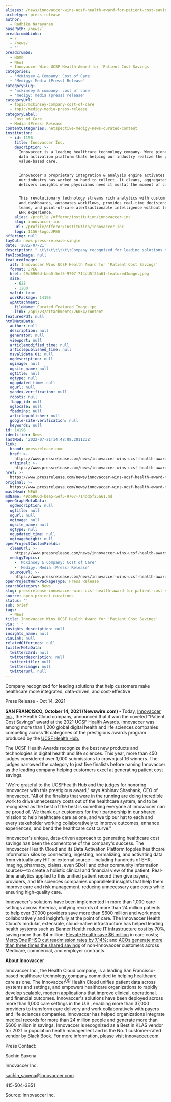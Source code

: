 ```yaml
---
aliases: /news/innovaccer-wins-ucsf-health-award-for-patient-cost-savings
archetype: press-release
author:
  - Radhika Narayanan
basePath: /news/
breadcrumbLinks:
  - /
  - /news/
  - ''
breadcrumbs:
  - Home
  - News
  - Innovaccer Wins UCSF Health Award for 'Patient Cost Savings'
categories:
  - 'McKinsey & Company: Cost of Care'
  - 'Medigy: Media (Press) Release'
categorySlug:
  - 'mckinsey & company: cost of care'
  - 'medigy: media (press) release'
categoryUrl:
  - topic/mckinsey-company-cost-of-care
  - topic/medigy-media-press-release
categoryLabel:
  - Cost of Care
  - Media (Press) Release
contentCategories: netspective-medigy-news-curated-content
institution:
  - id: 1156
    title: Innovaccer Inc.
    description: >-
      Innovaccer is a leading healthcare technology company. Were pioneering the
      data activation platform thats helping our industry realize the promise of
      value-based care.


      Innovaccer's proprietary integration & analysis engine activates the data
      our industry has worked so hard to collect. It cleans, aggregates, and
      delivers insights when physicians need it mostat the moment of care.


      This revolutionary technology streams rich analytics with custom insights
      and dashboards, automates workflows, provides real-time decisions for care
      teams, and point-of-care alertsactionable intelligence without leaving the
      EHR experience.
    alias: /profile /offeror/institution/innovaccer-inc
    slug: innovaccer-inc
    url: /profile/offeror/institution/innovaccer-inc
    logo: 1156-logo.JPEG
offering: null
layOut: news-press-release-single
date: '2022-07-21'
description: " \t\t\t\t\t\t\tCompany recognized for leading solutions that help customers make healthcare more integrated, data-driven, and cost-effective\t\t\t\t\t\t \t\t\t\t\t\tPress Release \t- \t\t \t\t\t\t\t\t\t\t\t\t\t\tOct 14, 2021\t\t\t\t\t\t \t\t\t"
favIconImage: null
featuredImage:
  alt: Innovaccer Wins UCSF Health Award for 'Patient Cost Savings'
  format: JPEG
  href: 49d6966d-bea5-5ef5-9707-714dd5f25a61-featuredImage.jpeg
  size:
    - 628
    - 1200
  valid: true
  workPackage: 14196
  wpAttachment:
    fileName: Curated_Featured_Image.jpg
    link: /api/v3/attachments/26054/content
featuredPdf: null
htmlMetaData:
  author: null
  description: null
  generator: null
  viewport: null
  articlemodified_time: null
  articlepublished_time: null
  msvalidate.01: null
  ogdescription: null
  ogimage: null
  ogsite_name: null
  ogtitle: null
  ogtype: null
  ogupdated_time: null
  ogurl: null
  yandex-verification: null
  robots: null
  fbapp_id: null
  oglocale: null
  fbadmins: null
  articlepublisher: null
  google-site-verification: null
  keywords: null
id: 14196
identifier: News
lastMod: '2022-07-21T14:48:08.201123Z'
link:
  brand: pressrelease.com
  href: >-
    https://www.pressrelease.com/news/innovaccer-wins-ucsf-health-award-for-patient-cost-savings-21526577
  original: >-
    https://www.pressrelease.com/news/innovaccer-wins-ucsf-health-award-for-patient-cost-savings-21526577
href: >-
  https://www.pressrelease.com/news/innovaccer-wins-ucsf-health-award-for-patient-cost-savings-21526577
original: >-
  https://www.pressrelease.com/news/innovaccer-wins-ucsf-health-award-for-patient-cost-savings-21526577
mastHead: NEWS
mdName: 49d6966d-bea5-5ef5-9707-714dd5f25a61.md
openGraphMetaData:
  ogdescription: null
  ogtitle: null
  ogurl: null
  ogimage: null
  ogsite_name: null
  ogtype: null
  ogupdated_time: null
  ogimageheight: null
openProjectCustomFields:
  cleanUrl: >-
    https://www.pressrelease.com/news/innovaccer-wins-ucsf-health-award-for-patient-cost-savings-21526577
  medigyTopics:
    - 'McKinsey & Company: Cost of Care'
    - 'Medigy: Media (Press) Release'
  sourceUrl: >-
    https://www.pressrelease.com/news/innovaccer-wins-ucsf-health-award-for-patient-cost-savings-21526577
openProjectWorkPackageType: Press Release
searchCategory: News
slug: pressrelease-innovaccer-wins-ucsf-health-award-for-patient-cost-savings
source: open-project-curations
status: ''
sub: brief
tags:
  - News
title: Innovaccer Wins UCSF Health Award for 'Patient Cost Savings'
via: ' '
insights_description: null
insights_name: null
viaLink: null
relatedOfferings: null
twitterMetaData:
  twittercard: null
  twitterdescription: null
  twittertitle: null
  twitterimage: null
  twitterurl: null
---
```

<div id="readability-page-1" class="page"><p> 							Company recognized for leading solutions that help customers make healthcare more integrated, data-driven, and cost-effective						</p><div> 						<p><span>Press Release</span> 	<span>-</span> 		<span> 												Oct 14, 2021						</span> </p>					</div><div>  						 <p><strong> 			SAN FRANCISCO, 			October 14, 2021			(Newswire.com) - 	</strong> Today, <a href="https://innovaccer.com/" target="_blank"><u>Innovaccer Inc</u></a>., the Health Cloud company, announced that it won the coveted "Patient Cost Savings" award at the 2021 <a href="https://www.ucsfhealthhub.com/awards/home" target="_blank"><u>UCSF Health Awards</u></a>. Innovaccer was among more than 1,200 global digital health and life sciences companies competing across 16 categories of the prestigious awards program produced by the <a href="https://www.ucsfhealthhub.com/" target="_blank"><u>UCSF Health Hub.</u></a></p>  <p>The UCSF Health Awards recognize the best new products and technologies in digital health and life sciences. This year, more than 450 judges considered over 1,000 submissions to crown just 16 winners. The judges narrowed the category to just five finalists before naming Innovaccer as the leading company helping customers excel at generating patient cost savings.</p>  <p>"We're grateful to the UCSFhealth Hub and the judges for honoring Innovaccer with this prestigious award," says Abhinav Shashank, CEO of Innovaccer. "All of the finalists that were in the running are doing incredible work to drive unnecessary costs out of the healthcare system, and to be recognized as the best of the best is something everyone at Innovaccer can be proud of. We thank our customers for their partnership in our shared mission to help healthcare care as one, and we tip our hat to each and every stakeholder working collaboratively to improve outcomes, enhance experiences, and bend the healthcare cost curve."&nbsp;</p>  <p>Innovaccer's unique, data-driven approach to generating healthcare cost savings has been the cornerstone of the company's success. The Innovaccer Health Cloud and its Data Activation Platform topples healthcare information silos by connecting, ingesting, normalizing, and activating data from virtually any HIT or external source—including hundreds of EHR, imaging, pharmacy, claims, even SDoH and other community information sources—to create a holistic clinical and financial view of the patient. Real-time analytics applied to this unified patient record then give payers, providers, and life sciences companies unparalleled insights that help them improve care and risk management, reducing unnecessary care costs while ensuring high-quality care.</p>  <p>Innovaccer's solutions have been implemented in more than 1,000 care settings across America, unifying records of more than 24 million patients to help over 37,000 providers save more than $600 million and work more collaboratively and insightfully at the point of care. The Innovaccer Health Cloud's modular, extensible, cloud-native infrastructure has helped leading health systems such as <a href="https://innovaccer.com/resources/case-study/banner-health-building-the-future-of-connected-enterprise/" target="_blank"><u>Banner Health reduce IT infrastructure cost by 70%</u></a>, saving more than $4 million; <a href="https://innovaccer.com/resources/case-study/elevate-health-fostering-seamless-care-management/" target="_blank"><u>Elevate Health save $6 million</u></a> in care costs; <a href="https://innovaccer.com/resources/case-study/streamlining-care-processes-in-healthcare-organizations/" target="_blank"><u>MercyOne PHSO cut readmission rates by 7.14%</u></a>; and <a href="https://innovaccer.com/news/acos-generated-454-million-in-savings-in-2019-across-medicare-commercial-and-employer-contracts-with-innovaccers-data-activation-platform/" target="_blank"><u>ACOs generate more than three times the shared savings</u></a>&nbsp;of non-Innovaccer customers across Medicare, commercial, and employer contracts.</p>  <p><strong>About Innovaccer</strong></p>  <p>Innovaccer Inc., the Health Cloud company, is a leading San Francisco-based healthcare technology company committed to helping healthcare care as one. The Innovaccer<sup>Ⓡ</sup> Health Cloud unifies patient data across systems and settings, and empowers healthcare organizations to rapidly develop scalable, modern applications that improve clinical, operational, and financial outcomes. Innovaccer's solutions have been deployed across more than 1,000 care settings in the U.S., enabling more than 37,000 providers to transform care delivery and work collaboratively with payers and life sciences companies. Innovaccer has helped organizations integrate medical records for more than 24 million people and generate more than $600 million in savings. Innovaccer is recognized as a Best in KLAS vendor for 2021 in population health management and is the No. 1 customer-rated vendor by Black Book. For more information, please visit <a href="http://innovaccer.com/" target="_blank"><u>innovaccer.com</u></a>.</p>  <p>Press Contact:</p>  <p>Sachin Saxena</p>  <p>Innovaccer Inc.</p>  <p><a href="mailto:sachin_saxena@innovaccer.com" target="_blank"><u>sachin_saxena@innovaccer.com</u></a></p>  <p>415-504-3851</p>  						 													<p>Source: Innovaccer Inc.</p> 						 					</div></div>